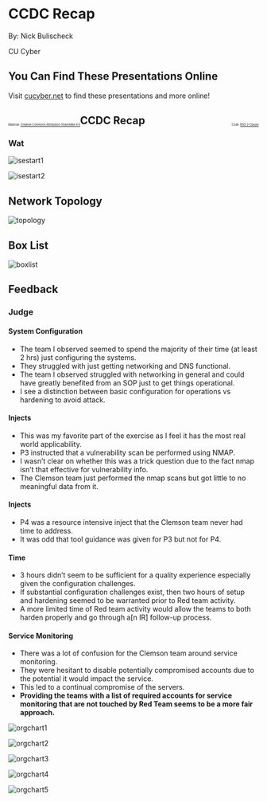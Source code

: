 # CCDC Recap

By: Nick Bulischeck

CU Cyber


## You Can Find These Presentations Online

Visit [cucyber.net](https://cucyber.net/) to find these presentations and more online!

<span style="padding-top: 6em; font-size: 0.4em; float: left;">Material: <a href="https://tldrlegal.com/license/creative-commons-attribution-sharealike-4.0-international-(cc-by-sa-4.0)">Creative Commons Attribution-ShareAlike 4.0</a></span><span style="padding-top: 6em; font-size: 0.4em; float: right;">Code: <a href="https://tldrlegal.com/license/bsd-2-clause-license-(freebsd)">BSD 2-Clause</a></span>



## CCDC Recap


### Wat


![isestart1](isestart1.png)


![isestart2](isestart2.png)


## Network Topology


![topology](topology.png)


## Box List

![boxlist](boxlist.png)



## Feedback


### Judge


#### System Configuration

* The team I observed seemed to spend the majority of their time (at least 2 hrs) just configuring the systems.
* They struggled with just getting networking and DNS functional.
* The team I observed struggled with networking in general and could have greatly benefited from an SOP just to get things operational.
* I see a distinction between basic configuration for operations vs hardening to avoid attack.


#### Injects

* This was my favorite part of the exercise as I feel it has the most real world applicability.
* P3 instructed that a vulnerability scan be performed using NMAP.
* I wasn’t clear on whether this was a trick question due to the fact nmap isn’t that effective for vulnerability info.
* The Clemson team just performed the nmap scans but got little to no meaningful data from it.


#### Injects

* P4 was a resource intensive inject that the Clemson team never had time to address.
* It was odd that tool guidance was given for P3 but not for P4.


#### Time

* 3 hours didn’t seem to be sufficient for a quality experience especially given the configuration challenges.
* If substantial configuration challenges exist, then two hours of setup and hardening seemed to be warranted prior to Red team activity.
* A more limited time of Red team activity would allow the teams to both harden properly and go through a[n IR] follow-up process.


#### Service Monitoring

* There was a lot of confusion for the Clemson team around service monitoring.
* They were hesitant to disable potentially compromised accounts due to the potential it would impact the service.
* This led to a continual compromise of the servers.
* **Providing the teams with a list of required accounts for service monitoring that are not touched by Red Team seems to be a more fair approach.**


![orgchart1](orgchart1.png)


![orgchart2](orgchart2.png)


![orgchart3](orgchart3.png)


![orgchart4](orgchart4.png)


![orgchart5](orgchart5.png)
